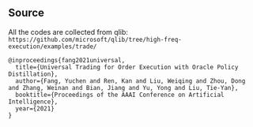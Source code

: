 ## Source 
All the codes are collected from qlib: ```https://github.com/microsoft/qlib/tree/high-freq-execution/examples/trade/```

```
@inproceedings{fang2021universal,
  title={Universal Trading for Order Execution with Oracle Policy Distillation},
  author={Fang, Yuchen and Ren, Kan and Liu, Weiqing and Zhou, Dong and Zhang, Weinan and Bian, Jiang and Yu, Yong and Liu, Tie-Yan},
  booktitle={Proceedings of the AAAI Conference on Artificial Intelligence},
  year={2021}
}
```
